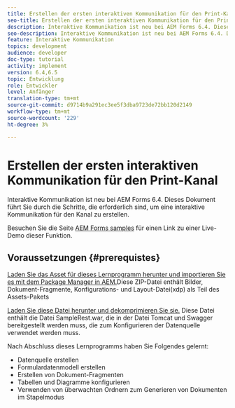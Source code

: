 ```yaml
---
title: Erstellen der ersten interaktiven Kommunikation für den Print-Kanal
seo-title: Erstellen der ersten interaktiven Kommunikation für den Print-Kanal
description: Interaktive Kommunikation ist neu bei AEM Forms 6.4. Dieses Dokument führt Sie durch die Schritte, die erforderlich sind, um eine interaktive Kommunikation für den Kanal zu erstellen.
seo-description: Interaktive Kommunikation ist neu bei AEM Forms 6.4. Dieses Dokument führt Sie durch die Schritte, die erforderlich sind, um eine interaktive Kommunikation für den Kanal zu erstellen.
feature: Interaktive Kommunikation
topics: development
audience: developer
doc-type: tutorial
activity: implement
version: 6.4,6.5
topic: Entwicklung
role: Entwickler
level: Anfänger
translation-type: tm+mt
source-git-commit: d9714b9a291ec3ee5f3dba9723de72bb120d2149
workflow-type: tm+mt
source-wordcount: '229'
ht-degree: 3%

---
```



# Erstellen der ersten interaktiven Kommunikation für den Print-Kanal

Interaktive Kommunikation ist neu bei AEM Forms 6.4. Dieses Dokument führt Sie durch die Schritte, die erforderlich sind, um eine interaktive Kommunikation für den Kanal zu erstellen.

Besuchen Sie die Seite [AEM Forms samples](https://forms.enablementadobe.com/content/samples/samples.html?query=0) für einen Link zu einer Live-Demo dieser Funktion.

## Voraussetzungen {#prerequistes}

[Laden Sie das Asset für dieses Lernprogramm herunter und importieren Sie es mit dem Package Manager in AEM.](assets/gettingstartedassets.zip)Diese ZIP-Datei enthält Bilder, Dokument-Fragmente, Konfigurations- und Layout-Datei(xdp) als Teil des Assets-Pakets

[Laden Sie diese Datei herunter und dekomprimieren Sie sie.](assets/warfileandswaggerfile.zip) Diese Datei enthält die Datei SampleRest.war, die in der Datei Tomcat und Swagger bereitgestellt werden muss, die zum Konfigurieren der Datenquelle verwendet werden muss.

Nach Abschluss dieses Lernprogramms haben Sie Folgendes gelernt:

* Datenquelle erstellen
* Formulardatenmodell erstellen
* Erstellen von Dokument-Fragmenten
* Tabellen und Diagramme konfigurieren
* Verwenden von überwachten Ordnern zum Generieren von Dokumenten im Stapelmodus

